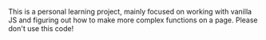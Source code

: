 This is a personal learning project, mainly focused on working with vanilla JS and figuring out how to make more complex functions on a page. Please don't use this code!
